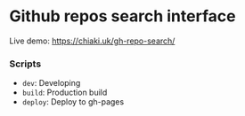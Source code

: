 # Github repos search interface

Live demo: https://chiaki.uk/gh-repo-search/

### Scripts
* `dev`: Developing
* `build`: Production build
* `deploy`: Deploy to gh-pages
